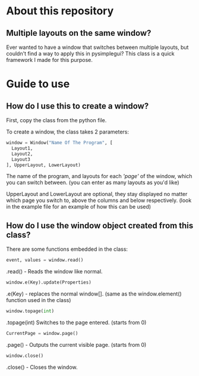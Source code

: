 # About this repository
## Multiple layouts on the same window?
Ever wanted to have a window that switches between multiple layouts, but couldn't find a way to apply this in pysimplegui? This class is a quick framework I made for this purpose.

# Guide to use
## How do I use this to create a window?
First, copy the class from the python file.

To create a window, the class takes 2 parameters:

```python
window = Window("Name Of The Program", [
  Layout1, 
  Layout2,
  Layout3
], UpperLayout, LowerLayout)
```

The name of the program, and layouts for each *'page'* of the window, which you can switch between. (you can enter as many layouts as you'd like)

UpperLayout and LowerLayout are optional, they stay displayed no matter which page you switch to, above the columns and below respectively. (look in the example file for an example of how this can be used)

## How do I use the window object created from this class?
There are some functions embedded in the class:

```python
event, values = window.read()
```
.read() - Reads the window like normal.

```python
window.e(Key).update(Properties)
```
.e(Key) - replaces the normal window[]. (same as the window.element() function used in the class)


```python
window.topage(int)
```
.topage(int) Switches to the page entered. (starts from 0)

```python
CurrentPage = window.page()
```
.page() - Outputs the current visible page. (starts from 0)

```python
window.close()
```
.close() - Closes the window.
